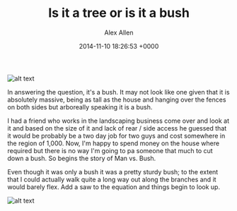 ﻿---
layout: post
title: "Is it a tree or is it a bush"
date: 2014-11-10 18:26:53 +0000
comments: true
categories: Garden
author: Alex Allen
---

![alt text](https://allenar.github.com/images/IMG_21.JPG "Before")

In answering the question, it's a bush. It may not look like one given that it is absolutely massive, being as tall as the house and hanging over the fences on both sides but arboreally speaking it is a bush.

I had a friend who works in the landscaping business come over and look at it and based on the size of it and lack of rear / side access he guessed that it would be probably be a two day job for two guys and cost somewhere in the region of 1,000. Now, I'm happy to spend money on the house where required but there is no way I'm going to pa someone that much to cut down a bush. So begins the story of Man vs. Bush.

Even though it was only a bush it was a pretty sturdy bush; to the extent that I could actually walk quite a long way out along the branches and it would barely flex. Add a saw to the equation and things begin to look up.

![alt text](https://allenar.github.com/images/IMG_22.JPG "Man Plus Saw")

